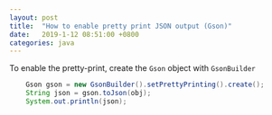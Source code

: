 ```yaml
---
layout: post
title:  "How to enable pretty print JSON output (Gson)"
date:   2019-1-12 08:51:00 +0800
categories: java
---
```

To enable the pretty-print, create the `Gson` object with `GsonBuilder`
```java
    Gson gson = new GsonBuilder().setPrettyPrinting().create();
	String json = gson.toJson(obj);
	System.out.println(json);
```
